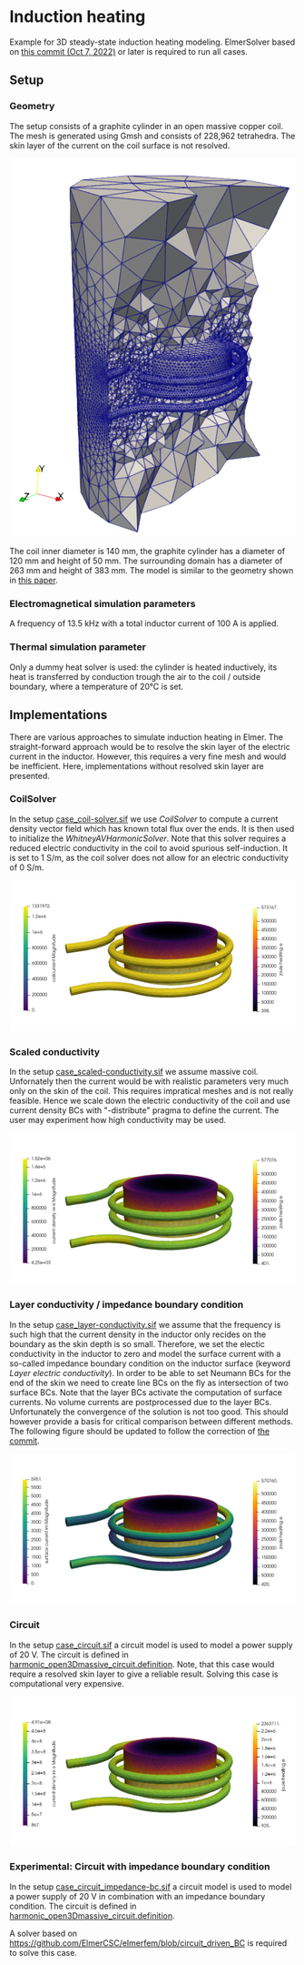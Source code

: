 # Induction heating

Example for 3D steady-state induction heating modeling. ElmerSolver based on [this commit (Oct 7, 2022)](https://github.com/ElmerCSC/elmerfem/commit/0ff29c7213bfe81ab9f79de7650118d69bec1ab4) or later is required to run all cases.

## Setup

### Geometry

The setup consists of a graphite cylinder in an open massive copper coil. The mesh is generated using Gmsh and consists of 228,962 tetrahedra. The skin layer of the current on the coil surface is not resolved.

![setup](./images/setup-inductionheating.png)

The coil inner diameter is 140 mm, the graphite cylinder has a diameter of 120 mm and height of 50 mm. The surrounding domain has a diameter of 263 mm and height of 383 mm. The model is similar to the geometry shown in [this paper](https://doi.org/10.1016/j.jcrysgro.2022.126750).

### Electromagnetical simulation parameters

A frequency of 13.5 kHz with a total inductor current of 100 A is applied.

### Thermal simulation parameter

Only a dummy heat solver is used: the cylinder is heated inductively, its heat is transferred by conduction trough the air to the coil / outside boundary, where a temperature of 20°C is set.

## Implementations

There are various approaches to simulate induction heating in Elmer. The straight-forward approach would be to resolve the skin layer of the electric current in the inductor. However, this requires a very fine mesh and would be inefficient. Here, implementations without resolved skin layer are presented.

### CoilSolver

In the setup [case_coil-solver.sif](./case_coil-solver.sif) we use *CoilSolver* to compute a current density vector field which has known total flux over the ends. It is then used to initialize the *WhitneyAVHarmonicSolver*. Note that this solver requires a reduced electric conductivity in the coil to avoid spurious self-induction. It is set to 1 S/m, as the coil solver does not allow for an electric conductivity of 0 S/m.

![result coilsolver](./images/result-coilsolver.png)

### Scaled conductivity

In the setup [case_scaled-conductivity.sif](./case_scaled-conductivity.sif) we assume massive coil. Unfornately then the current would be with realistic parameters very much only on the skin of the coil. This requires impratical meshes and is not really feasible. Hence we scale down the electric conductivity of the coil and use current density BCs with "-distribute" pragma to define the current. The user may experiment how high conductivity may be used.

![result scaled conductivity](./images/result-scaled-conductivity.png)

### Layer conductivity / impedance boundary condition

In the setup [case_layer-conductivity.sif](./case_layer-conductivity.sif) we assume that the frequency is such high that the current density in the inductor only recides on the boundary as the skin depth is so small. Therefore, we set the electic conductivity in the inductor to zero and model the surface current with a so-called impedance boundary condition on the inductor surface (keyword *Layer electric conductivity*). In order to be able to set Neumann BCs for the end of the skin we need to create line BCs on the fly as intersection of two surface BCs. Note that the layer BCs activate the computation of surface currents. No volume currents are postprocessed due to the layer BCs. Unfortunately the convergence of the solution is not too good. This should however provide a basis for critical comparison between different methods. The following figure should be updated to follow the correction of [the commit](https://github.com/ElmerCSC/elmerfem/commit/3dd3353f03e636030da540f75225991cd94a1309).

![result layer conductivity](./images/result-layer-conductivity.png)

### Circuit

In the setup [case_circuit.sif](./case_circuit.sif) a circuit model is used to model a power supply of 20 V. The circuit is defined in [harmonic_open3Dmassive_circuit.definition](./harmonic_open3Dmassive_circuit.definition).
Note, that this case would require a resolved skin layer to give a reliable result. Solving this case is computational very expensive.

![result circuit](./images/result-circuit.png)

### Experimental: Circuit with impedance boundary condition

In the setup [case_circuit_impedance-bc.sif](./case_circuit_impedance-bc.sif) a circuit model is used to model a power supply of 20 V in combination with an impedance boundary condition. The circuit is defined in [harmonic_open3Dmassive_circuit.definition](./harmonic_open3Dmassive_circuit.definition).

A solver based on https://github.com/ElmerCSC/elmerfem/blob/circuit_driven_BC is required to solve this case.
